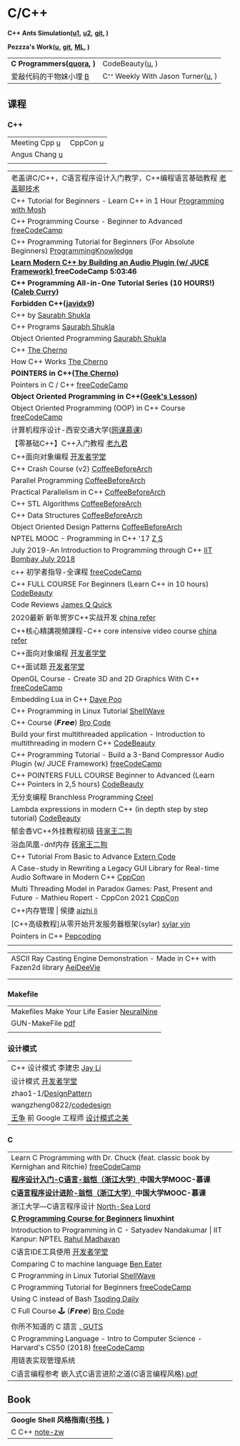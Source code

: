 # C/C++

**C++ Ants Simulation(**[**u1**](https://www.youtube.com/watch?v=81GQNPJip2Y)**,** [**u2**](https://www.youtube.com/watch?v=emRXBr5JvoY)**,** [**git**](https://github.com/johnBuffer/AntSimulator)**, )**

**Pezzza's Work(**[**u**](https://www.youtube.com/c/PezzzasWork/playlists)**,** [**git**](https://github.com/johnBuffer)**,** [**ML**](https://www.youtube.com/playlist?list=PLPiMlUuvmixDbWqb4g3UfZHGnUpFBsb-h)**, )**

|                                                                   |                                                                                       |
| ----------------------------------------------------------------- | ------------------------------------------------------------------------------------- |
| **C Programmers(**[**quora**](https://cstdspace.quora.com)**, )** | CodeBeauty([u](https://www.youtube.com/c/CodeBeauty/playlists), )                     |
| 爱敲代码的干物妹小埋 [B](https://space.bilibili.com/22874975)               | Cᐩᐩ Weekly With Jason Turner([u](https://www.youtube.com/user/lefticus1/playlists), ) |

## 课程

### C++

|                                                                                     |                                                                       |
| ----------------------------------------------------------------------------------- | --------------------------------------------------------------------- |
| Meeting Cpp [u](https://www.youtube.com/channel/UCJpMLydEYA08vusDkq3FmjQ)           | CppCon [u](https://www.youtube.com/channel/UCMlGfpWw-RUdWX\_JbLCukXg) |
| Angus Chang [u](https://www.youtube.com/channel/UC8qt16ugONSNcQKt2vgZLVQ/playlists) |                                                                       |
|                                                                                     |                                                                       |

|                                                                                                                                                                  |
| ---------------------------------------------------------------------------------------------------------------------------------------------------------------- |
| 老盖讲C/C++，C语言程序设计入门教学，C++编程语言基础教程 [老盖聊技术](https://www.youtube.com/playlist?list=PLjlNANzswLrTnIcF21aB-EUO2DRj5nRA1)                                               |
| C++ Tutorial for Beginners - Learn C++ in 1 Hour [Programming with Mosh](https://www.youtube.com/watch?v=ZzaPdXTrSb8)                                            |
| C++ Programming Course - Beginner to Advanced [freeCodeCamp](https://www.youtube.com/watch?v=8jLOx1hD3\_o)                                                       |
| C++ Programming Tutorial for Beginners (For Absolute Beginners) [ProgrammingKnowledge](https://www.youtube.com/playlist?list=PLS1QulWo1RIYSyC6w2-rDssprPrEsgtVK) |
| [**Learn Modern C++ by Building an Audio Plugin (w/ JUCE Framework)** ](https://www.youtube.com/watch?v=i\_Iq4\_Kd7Rc)**freeCodeCamp 5:03:46**                   |
| **C++ Programming All-in-One Tutorial Series (10 HOURS!)(**[**Caleb Curry**](https://www.youtube.com/watch?v=\_bYFu9mBnr4)**)**                                  |
| **Forbidden C++(**[**javidx9**](https://www.youtube.com/watch?v=j0\_u26Vpb4w)**)**                                                                               |
| C++ by [Saurabh Shukla](https://www.youtube.com/playlist?list=PLLYz8uHU480j37APNXBdPz7YzAi4XlQUF)                                                                |
| C++ Programs [Saurabh Shukla](https://www.youtube.com/playlist?list=PLLYz8uHU480i1pSs2w\_Vzp671ea95PeWY)                                                         |
| Object Oriented Programming [Saurabh Shukla](https://www.youtube.com/playlist?list=PLLYz8uHU480iZvoqZvHqr\_6cRtYfnSbzw)                                          |
| C++ [The Cherno](https://www.youtube.com/playlist?list=PLlrATfBNZ98dudnM48yfGUldqGD0S4FFb)                                                                       |
| How C++ Works [The Cherno](https://www.youtube.com/watch?v=SfGuIVzE\_Os)                                                                                         |
| **POINTERS in C++(**[**The Cherno**](https://www.youtube.com/watch?v=DTxHyVn0ODg)**)**                                                                           |
| Pointers in C / C++ [freeCodeCamp](https://www.youtube.com/watch?v=zuegQmMdy8M)                                                                                  |
| **Object Oriented Programming in C++(**[**Geek's Lesson**](https://www.youtube.com/watch?v=e6dNkvDk120\&list=PLq94LoYzjZTpCd1c-bwMCo70PFTL7-7WS\&index=1)**)**   |
| Object Oriented Programming (OOP) in C++ Course [freeCodeCamp](https://www.youtube.com/watch?v=wN0x9eZLix4)                                                      |
| 计算机程序设计-西安交通大学([网课慕课](https://www.youtube.com/playlist?list=PLqlw88i7XLoyl195Ryp0AfyhS4jwjKjUh))                                                                 |
| 【零基础C++】C++入门教程 [老九君](https://www.youtube.com/playlist?list=PLlglyqJETQQ3KIBc-F4BuF1SO5A53SBTg)                                                                  |
| C++面向对象编程 [开发者学堂](https://www.youtube.com/playlist?list=PLGmd9-PCMLhaAdw5r2VqkYhFV6Upui641)                                                                      |
| C++ Crash Course (v2) [CoffeeBeforeArch](https://www.youtube.com/playlist?list=PLxNPSjHT5qvtdK7OVxhbzLmYDnmV\_yiYr)                                              |
| Parallel Programming [CoffeeBeforeArch](https://www.youtube.com/playlist?list=PLxNPSjHT5qvujd35ngYpJc03kfdBtqT39)                                                |
| Practical Parallelism in C++ [CoffeeBeforeArch](https://www.youtube.com/playlist?list=PLxNPSjHT5qvugVNYwtQwnvSQyvlbzAML3)                                        |
| C++ STL Algorithms [CoffeeBeforeArch](https://www.youtube.com/playlist?list=PLxNPSjHT5qvuCZJyyo8YILR-YdmphOayn)                                                  |
| C++ Data Structures [CoffeeBeforeArch](https://www.youtube.com/playlist?list=PLxNPSjHT5qvuz3RWcdrodkrnlU9yYNoIN)                                                 |
| Object Oriented Design Patterns [CoffeeBeforeArch](https://www.youtube.com/playlist?list=PLxNPSjHT5qvteDxT9o8LGKoRYwKkt-l6H)                                     |
| NPTEL MOOC - Programming in C++ '17 [Z S](https://www.youtube.com/playlist?list=PLGdMwVKbjVQ\_PrNxQB3EtZ35wLAkyW-CQ)                                             |
| July 2019-An Introduction to Programming through C++ [IIT Bombay July 2018](https://www.youtube.com/playlist?list=PLOzRYVm0a65eklyMDXGSWObRA-7lCdkSm)            |
| c++ 初学者指导-全课程 [freeCodeCamp](https://www.youtube.com/watch?v=vLnPwxZdW4Y)                                                                                        |
| C++ FULL COURSE For Beginners (Learn C++ in 10 hours) [CodeBeauty](https://www.youtube.com/watch?v=GQp1zzTwrIg)                                                  |
| Code Reviews [James Q Quick](https://www.youtube.com/playlist?list=PLDlWc9AfQBfY3iqmBWaf00FOlxn-Aml70)                                                           |
| 2020最新 新年贺岁C++实战开发 [china refer](https://www.youtube.com/playlist?list=PLHxM50fGnEoWt7PhjepvUQxOzgFe4YzIx)                                                       |
| C++核心精講視頻課程-C++ core intensive video course [china refer](https://www.youtube.com/playlist?list=PLHxM50fGnEoV5gvKXvI\_kxnPzJ42IxmbR)                             |
| C++面向对象编程 [开发者学堂](https://www.youtube.com/playlist?list=PLGmd9-PCMLhaAdw5r2VqkYhFV6Upui641)                                                                      |
| C++面试题 [开发者学堂](https://www.youtube.com/playlist?list=PLGmd9-PCMLhay0CDqMl0ERofmLL8hMC3C)                                                                         |
| OpenGL Course - Create 3D and 2D Graphics With C++ [freeCodeCamp](https://www.youtube.com/watch?v=45MIykWJ-C4)                                                   |
| Embedding Lua in C++ [Dave Poo](https://www.youtube.com/playlist?list=PLLwK93hM93Z3nhfJyRRWGRXHaXgNX0Itk)                                                        |
| C++ Programming in Linux Tutorial [ShellWave](https://www.youtube.com/playlist?list=PLypxmOPCOkHXJqwYuIpLtG4mXxRJBacqx)                                          |
| C++ Course (𝙁𝙧𝙚𝙚) [Bro Code](https://www.youtube.com/watch?v=uhFpPlMsLzY)                                                                                    |
| Build your first multithreaded application - Introduction to multithreading in modern C++ [CodeBeauty](\[link]\(https:/www.youtube.com/watch)                    |
| C++ Programming Tutorial - Build a 3-Band Compressor Audio Plugin (w/ JUCE Framework) [freeCodeCamp](https://www.youtube.com/watch?v=Mo0Oco3Vimo)                |
| C++ POINTERS FULL COURSE Beginner to Advanced (Learn C++ Pointers in 2,5 hours) [CodeBeauty](https://www.youtube.com/watch?v=kiUGf\_Z08RQ)                       |
| 无分支编程 Branchless Programming [Creel](https://www.youtube.com/watch?v=bVJ-mWWL7cE)                                                                                |
| Lambda expressions in modern C++ (in depth step by step tutorial) [CodeBeauty](https://www.youtube.com/watch?v=MH8mLFqj-n8)                                      |
| 郁金香VC++外挂教程初级 [砖家王二狗](https://www.youtube.com/playlist?list=PLwIrqQCQ5pQljpqQmVQ1iRLAsF9PkvKN2)                                                                  |
| 浴血凤凰-dnf内存 [砖家王二狗](https://www.youtube.com/playlist?list=PLwIrqQCQ5pQnnlb92GAv9VG1zyZbQcgar)                                                                     |
| C++ Tutorial From Basic to Advance [Extern Code](https://www.youtube.com/watch?v=mUQZ1qmKlLY)                                                                    |
| A Case-study in Rewriting a Legacy GUI Library for Real-time Audio Software in Modern C++ [CppCon](https://www.youtube.com/watch?v=90I0hH5-r5A)                  |
| Multi Threading Model in Paradox Games: Past, Present and Future - Mathieu Ropert - CppCon 2021 [CppCon](https://www.youtube.com/watch?v=e\_2z7uWouuk)           |
| C++内存管理 \| 侯捷 [aizhi li](https://www.youtube.com/playlist?list=PLTcwR9j5y6W2eH37R2\_4oEO4Y0tksot56)                                                              |
| \[C++高级教程]从零开始开发服务器框架(sylar) [sylar yin](https://www.youtube.com/playlist?list=PLaHCpB\_SlHdNI4Uc43mL3Sh8ZJgiAe-cy)                                              |
| Pointers in C++ [Pepcoding](https://www.youtube.com/playlist?list=PL-Jc9J83PIiGlKR4UFJjy8qZJQWvnHRZ1)                                                            |
|                                                                                                                                                                  |





|                                                                                                                                     |
| ----------------------------------------------------------------------------------------------------------------------------------- |
| ASCII Ray Casting Engine Demonstration - Made in C++ with Fazen2d library [AeiDeeVie](https://www.youtube.com/watch?v=6Zn\_nVkFaF8) |
|                                                                                                                                     |
|                                                                                                                                     |

### Makefile

|                                                                                            |
| ------------------------------------------------------------------------------------------ |
| Makefiles Make Your Life Easier [NeuralNine](https://www.youtube.com/watch?v=yWLkyN\_Satk) |
| GUN-MakeFile [pdf](http://maxwell.ysepan.com/)                                             |
|                                                                                            |

### 设计模式

|                                                                                                                |
| -------------------------------------------------------------------------------------------------------------- |
| C++ 设计模式 李建忠 [Jay Li](https://www.youtube.com/playlist?list=PLE0JTxLz7jTR2e8nAyV9vPIqH5NNxlI3N)                |
| 设计模式 [开发者学堂](https://www.youtube.com/playlist?list=PLGmd9-PCMLhb16ZxeSy00qUsBazXgJyfM)                         |
| zhao1-1/[DesignPattern](https://github.com/zhao1-1/DesignPattern)                                              |
| wangzheng0822/[codedesign](https://github.com/wangzheng0822/codedesign)                                        |
| [王争](https://github.com/wangzheng0822) 前 Google 工程师  [设计模式之美](https://time.geekbang.org/column/article/169631) |

### C

|                                                                                                                                                                        |
| ---------------------------------------------------------------------------------------------------------------------------------------------------------------------- |
| Learn C Programming with Dr. Chuck (feat. classic book by Kernighan and Ritchie) [freeCodeCamp](https://www.youtube.com/watch?v=j-\_s8f5K30I)                          |
| [**程序设计入门-C语言-翁恺（浙江大学）**](https://www.youtube.com/playlist?list=PLBPbUxsZM4SZkpQeqWMm-DlGWfKfc6GUC)**中国大学MOOC-慕课**                                                     |
| [**C语言程序设计进阶-翁恺（浙江大学）**](https://www.youtube.com/playlist?list=PLBPbUxsZM4SadB8PbmUtKXqAxdkXs9l8j)**中国大学MOOC-慕课**                                                      |
| 浙江大学—C语言程序设计 [North-Sea Lord](https://www.youtube.com/playlist?list=PLfr1I1bhn8OKszKcc9mPzVcoDhnRPYYu0)                                                                |
| [**C Programming Course for Beginners**](https://www.youtube.com/watch?v=W-mExx0adrQ) **linuxhint**                                                                    |
| Introduction to Programming in C - Satyadev Nandakumar \| IIT Kanpur: NPTEL [Rahul Madhavan](https://www.youtube.com/playlist?list=PLEAYkSg4uSQ2k6GwNhpgSHodGT8wfvgwu) |
| C语言IDE工具使用 [开发者学堂](https://www.youtube.com/playlist?list=PLGmd9-PCMLhZJoP64bIKfxQpnu\_QS0QdU)                                                                          |
| Comparing C to machine language [Ben Eater](https://www.youtube.com/watch?v=yOyaJXpAYZQ)                                                                               |
| C Programming in Linux Tutorial [ShellWave](https://www.youtube.com/playlist?list=PLypxmOPCOkHXbJhUgjRaV2pD9MJkIArhg)                                                  |
| C Programming Tutorial for Beginners [freeCodeCamp](https://www.youtube.com/watch?v=KJgsSFOSQv0)                                                                       |
| Using C instead of Bash [Tsoding Daily](https://www.youtube.com/watch?v=assDDVG0PEo)                                                                                   |
| C Full Course 🕹️ (𝙁𝙧𝙚𝙚) [Bro Code](https://www.youtube.com/watch?v=87SH2Cn0s9A)                                                                                   |
| 你所不知道的 C 語言 [. GUTS](https://www.youtube.com/playlist?list=PL6S9AqLQkFpqAHXlqoH2JpvOSmku7WjRU)                                                                         |
| C Programming Language - Intro to Computer Science - Harvard's CS50 (2018) [freeCodeCamp](https://www.youtube.com/watch?v=ix5jPkxsr7M)                                 |
| 用链表实现管理系统                                                                                                                                                              |
| C语言编程参考 嵌入式C语言进阶之道(C语言编程风格).[pdf](http://maxwell.ysepan.com/)                                                                                                          |

## Book

|                                                                                          |
| ---------------------------------------------------------------------------------------- |
| **Google Shell 风格指南(**[**书栈**](https://www.bookstack.cn/books/google-shell-style)**, )** |
| C C++ [note-zw](https://note-zw.readthedocs.io/zh/latest/C%20C++/index.html)             |
